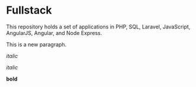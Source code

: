 # Fullstack

This repository holds a set of applications in PHP, SQL, Laravel, JavaScript, AngularJS, Angular, and Node Express.

This is a new paragraph.

*italic*

_italic_

**bold**


